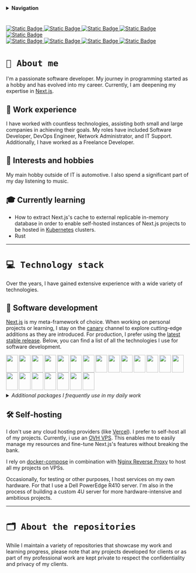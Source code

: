 <details>
<summary><b>Navigation</b></summary>

- [About me](#-about-me)
  - [Work experience](#-work-experience)
  - [Interests and hobbies](#-interests-and-hobbies)
  - [Currently learning](#-currently-learning)
- [Technology stack](#-technology-stack)
  - [Software development](#-software-development)
  - [Self-hosting](#%EF%B8%8F-self-hosting)
- [About the repositories](#%EF%B8%8F-about-the-repositories)
</details>

#

<div>
<a href="https://github.com/maras808">
  <img alt="Static Badge" src="https://img.shields.io/badge/company%3A-%23fff?style=for-the-badge">
</a>
<a href="https://mivon.pl/">
  <img alt="Static Badge" src="https://img.shields.io/badge/mivon-%23141415?style=for-the-badge&logo=googleearth&logoColor=%23fff">
</a>
<a href="mailto:biuro@mivon.pl">
  <img alt="Static Badge" src="https://img.shields.io/badge/email-%23141415?style=for-the-badge&logo=gmail&logoColor=%23EA4335">
</a>
<a href="https://www.facebook.com/MivonTechnologies">
  <img alt="Static Badge" src="https://img.shields.io/badge/facebook-%23141415?style=for-the-badge&logo=facebook&logoColor=%230866FF">
</a>
<a href="https://www.instagram.com/mivon_technologies/">
  <img alt="Static Badge" src="https://img.shields.io/badge/instagram-%23141415?style=for-the-badge&logo=instagram&logoColor=%23FF0069">
</a>
</div>

<div>
<a href="https://github.com/maras808">
  <img alt="Static Badge" src="https://img.shields.io/badge/personal%3A-%23fff?style=for-the-badge">
</a>
<a href="mailto:mareklawniczak02@gmail.com">
  <img alt="Static Badge" src="https://img.shields.io/badge/gmail-%23EA4335?style=for-the-badge&logo=gmail&logoColor=%23fff">
</a>
<a href="https://www.facebook.com/lawniczakmarek">
  <img alt="Static Badge" src="https://img.shields.io/badge/facebook-%230866FF?style=for-the-badge&logo=facebook&logoColor=%23fff">
</a>
<a href="https://www.linkedin.com/in/marek-%C5%82awniczak-a7976828b/">
  <img alt="Static Badge" src="https://img.shields.io/badge/linkedin-%230A66C2?style=for-the-badge&logo=linkedin&logoColor=%23fff">
</a>
</div>

# `👋 About me`

I'm a passionate software developer. My journey in programming started as a hobby and has evolved into my career. Currently, I am deepening my expertise in [Next.js](https://nextjs.org/).

## 💼 Work experience

I have worked with countless technologies, assisting both small and large companies in achieving their goals. My roles have included Software Developer, DevOps Engineer, Network Administrator, and IT Support. Additionally, I have worked as a Freelance Developer.

## 🎨 Interests and hobbies

My main hobby outside of IT is automotive. I also spend a significant part of my day listening to music.

## 🎓 Currently learning

- How to extract Next.js's cache to external replicable in-memory database in order to enable self-hosted instances of Next.js projects to be hosted in [Kubernetes](https://kubernetes.io/) clusters.
- Rust

---

# `💻 Technology stack`

Over the years, I have gained extensive experience with a wide variety of technologies.

## 🔧 Software development

[Next.js](https://nextjs.org/) is my meta-framework of choice. When working on personal projects or learning, I stay on the [canary](https://github.com/vercel/next.js/tree/canary) channel to explore cutting-edge additions as they are introduced. For production, I prefer using the [latest stable release](https://github.com/vercel/next.js/tree/main). Below, you can find a list of all the technologies I use for software development.

<a href="https://nextjs.org/" title="Next.js">
  <img align="left" width="32px" height="48px" src="https://api.iconify.design/logos:nextjs-icon.svg"/>
</a>
<a href="https://react.dev/" title="React">
  <img align="left" width="32px" height="48px" src="https://api.iconify.design/logos:react.svg"/>
</a>
<a href="https://www.typescriptlang.org/" title="Typescript">
  <img align="left" width="32px" height="48px" src="https://api.iconify.design/logos:typescript-icon.svg"/>
</a>
<a href="https://developer.mozilla.org/en-US/docs/Web/JavaScript" title="Javascript">
  <img align="left" width="32px" height="48px" src="https://api.iconify.design/logos:javascript.svg"/>
</a>
<a href="https://nodejs.org/" title="Node.js">
  <img align="left" width="32px" height="48px" src="https://api.iconify.design/logos:nodejs-icon.svg"/>
</a>
<a href="https://strapi.io/" title="Strapi">
  <img align="left" width="32px" height="48px" src="https://api.iconify.design/logos:strapi-icon.svg"/>
</a>
<a href="https://mui.com/material-ui/" title="Material UI">
  <img align="left" width="32px" height="48px" src="https://api.iconify.design/logos:material-ui.svg"/>
</a>
<a href="https://www.chakra-ui.com/" title="Chakra UI">
  <img align="left" width="32px" height="48px" src="https://api.iconify.design/devicon:chakraui.svg"/>
</a>
<a href="https://www.mysql.com/" title="MySQL">
  <img align="left" width="32px" height="48px" src="https://api.iconify.design/logos:mysql-icon.svg"/>
</a>
<a href="https://www.postgresql.org/" title="PostgreSQL">
  <img align="left" width="32px" height="48px" src="https://api.iconify.design/logos:postgresql.svg"/>
</a>
<a href="https://www.mongodb.com/" title="MongoDB">
  <img align="left" width="32px" height="48px" src="https://api.iconify.design/vscode-icons:file-type-mongo.svg"/>
</a>
<a href="https://redis.io/" title="Redis">
  <img align="left" width="32px" height="48px" src="https://api.iconify.design/logos:redis.svg"/>
</a>
<a href="https://www.prisma.io/" title="Prisma">
  <img align="left" width="32px" height="48px" src="https://api.iconify.design/logos:prisma.svg"/>
</a>
<a href="https://graphql.org/" title="GraphQL">
  <img align="left" width="32px" height="48px" src="https://api.iconify.design/logos:graphql.svg"/>
</a>
<a href="https://www.apollographql.com/" title="Apollo Client">
  <img align="left" width="32px" height="48px" src="https://api.iconify.design/logos:apollostack.svg"/>
</a>
<a href="https://ubuntu.com/download/server" title="Ubuntu Server">
  <img align="left" width="32px" height="48px" src="https://api.iconify.design/logos:ubuntu.svg"/>
</a>
<a href="https://www.docker.com/" title="Docker, Docker Compose">
  <img align="left" width="32px" height="48px" src="https://api.iconify.design/logos:docker-icon.svg"/>
</a>
<a href="https://kubernetes.io/" title="K8S, K3S">
  <img align="left" width="32px" height="48px" src="https://api.iconify.design/logos:kubernetes.svg"/>
</a>
<a href="https://git-scm.com/" title="Git, Github, Gitlab">
  <img align="left" width="32px" height="48px" src="https://api.iconify.design/logos:git-icon.svg"/>
</a>
<a href="https://docs.gitlab.com/ee/ci/" title="Gitlab CI/CD">
  <img align="left" width="32px" height="48px" src="https://api.iconify.design/logos:gitlab.svg"/>
</a>
<a href="https://nginx.org/" title="Nginx Reverse Proxy">
  <img align="left" width="32px" height="48px" src="https://api.iconify.design/logos:nginx.svg"/>
</a>
<br/><br/><br/><br/><br/><br/>

<details>
<summary><i>Additional packages I frequently use in my daily work</i></summary>
  
  - [Framer Motion](https://motion.dev/)
  - [Next-Auth](https://next-auth.js.org/)
  - [SWR](https://swr.vercel.app/)
  - [ESLint](https://eslint.org/)
  - [Zod](https://zod.dev/)
  - [Selenium WebDriver](https://www.selenium.dev/documentation/webdriver/)
  - [bcrypt](https://github.com/kelektiv/node.bcrypt.js)
  - [next-view-transistions](https://next-view-transitions.vercel.app/)
  - [nodemailer](https://www.nodemailer.com/)
  - [react-email](https://react.email/)
  - [lottie-react](https://lottiereact.com/)
  - [date-fns](https://date-fns.org/)
  - [react-markdown](https://github.com/remarkjs/react-markdown)
  - ~~[sharp](https://github.com/lovell/sharp), [axios](https://axios-http.com/), [valtio](https://valtio.dev/), [qs](https://github.com/ljharb/qs), [ky](https://github.com/sindresorhus/ky), [recharts](https://recharts.org/), [next-themes](https://github.com/pacocoursey/next-themes)~~

</details>

## 🛠️ Self-hosting

I don't use any cloud hosting providers (like [Vercel](https://vercel.com/home)). I prefer to self-host all of my projects. Currently, i use an [OVH VPS](https://www.ovhcloud.com). This enables me to easily manage my resources and fine-tune Next.js's features without breaking the bank.

I rely on [docker-compose](https://docs.docker.com/compose/) in combination with [Nginx Reverse Proxy](https://nginx.org/) to host all my projects on VPSs.

Occasionally, for testing or other purposes, I host services on my own hardware. For that I use a Dell PowerEdge R410 server. I'm also in the process of building a custom 4U server for more hardware-intensive and ambitious projects.

---

# `🗂️ About the repositories`

While I maintain a variety of repositories that showcase my work and learning progress, please note that any projects developed for clients or as part of my professional work are kept private to respect the confidentiality and privacy of my clients.
